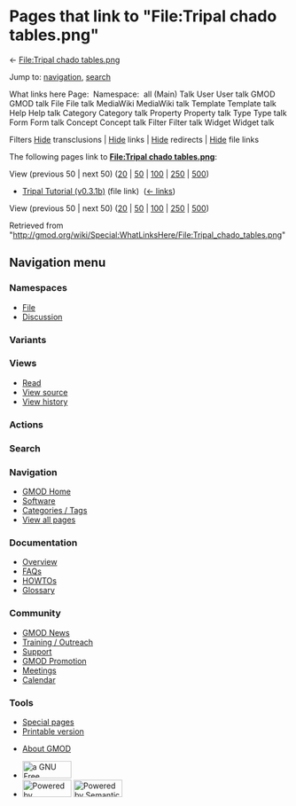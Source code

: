 <div id="mw-page-base" class="noprint">

</div>

<div id="mw-head-base" class="noprint">

</div>

<div id="content" class="mw-body" role="main">

<span id="top"></span>

<div id="mw-js-message" style="display:none;">

</div>



# <span dir="auto">Pages that link to "File:Tripal chado tables.png"</span>

<div id="bodyContent">

<div id="contentSub">

← [File:Tripal chado
tables.png](/wiki/File:Tripal_chado_tables.png "File:Tripal chado tables.png")

</div>

<div id="jump-to-nav" class="mw-jump">

Jump to: [navigation](#mw-navigation), [search](#p-search)

</div>

<div id="mw-content-text">

What links here Page:  Namespace:  all (Main) Talk User User talk GMOD
GMOD talk File File talk MediaWiki MediaWiki talk Template Template talk
Help Help talk Category Category talk Property Property talk Type Type
talk Form Form talk Concept Concept talk Filter Filter talk Widget
Widget talk

Filters
[Hide](/mediawiki/index.php?title=Special:WhatLinksHere/File:Tripal_chado_tables.png&hidetrans=1 "Special:WhatLinksHere/File:Tripal chado tables.png")
transclusions \|
[Hide](/mediawiki/index.php?title=Special:WhatLinksHere/File:Tripal_chado_tables.png&hidelinks=1 "Special:WhatLinksHere/File:Tripal chado tables.png")
links \|
[Hide](/mediawiki/index.php?title=Special:WhatLinksHere/File:Tripal_chado_tables.png&hideredirs=1 "Special:WhatLinksHere/File:Tripal chado tables.png")
redirects \|
[Hide](/mediawiki/index.php?title=Special:WhatLinksHere/File:Tripal_chado_tables.png&hideimages=1 "Special:WhatLinksHere/File:Tripal chado tables.png")
file links

The following pages link to **[File:Tripal chado
tables.png](/wiki/File:Tripal_chado_tables.png "File:Tripal chado tables.png")**:

View (previous 50 \| next 50)
([20](/mediawiki/index.php?title=Special:WhatLinksHere/File:Tripal_chado_tables.png&limit=20 "Special:WhatLinksHere/File:Tripal chado tables.png")
\|
[50](/mediawiki/index.php?title=Special:WhatLinksHere/File:Tripal_chado_tables.png&limit=50 "Special:WhatLinksHere/File:Tripal chado tables.png")
\|
[100](/mediawiki/index.php?title=Special:WhatLinksHere/File:Tripal_chado_tables.png&limit=100 "Special:WhatLinksHere/File:Tripal chado tables.png")
\|
[250](/mediawiki/index.php?title=Special:WhatLinksHere/File:Tripal_chado_tables.png&limit=250 "Special:WhatLinksHere/File:Tripal chado tables.png")
\|
[500](/mediawiki/index.php?title=Special:WhatLinksHere/File:Tripal_chado_tables.png&limit=500 "Special:WhatLinksHere/File:Tripal chado tables.png"))

- [Tripal Tutorial
  (v0.3.1b)](/wiki/Tripal_Tutorial_(v0.3.1b) "Tripal Tutorial (v0.3.1b)")
  (file link) ‎ <span class="mw-whatlinkshere-tools">([←
  links](/mediawiki/index.php?title=Special:WhatLinksHere&target=Tripal+Tutorial+%28v0.3.1b%29 "Special:WhatLinksHere"))</span>

View (previous 50 \| next 50)
([20](/mediawiki/index.php?title=Special:WhatLinksHere/File:Tripal_chado_tables.png&limit=20 "Special:WhatLinksHere/File:Tripal chado tables.png")
\|
[50](/mediawiki/index.php?title=Special:WhatLinksHere/File:Tripal_chado_tables.png&limit=50 "Special:WhatLinksHere/File:Tripal chado tables.png")
\|
[100](/mediawiki/index.php?title=Special:WhatLinksHere/File:Tripal_chado_tables.png&limit=100 "Special:WhatLinksHere/File:Tripal chado tables.png")
\|
[250](/mediawiki/index.php?title=Special:WhatLinksHere/File:Tripal_chado_tables.png&limit=250 "Special:WhatLinksHere/File:Tripal chado tables.png")
\|
[500](/mediawiki/index.php?title=Special:WhatLinksHere/File:Tripal_chado_tables.png&limit=500 "Special:WhatLinksHere/File:Tripal chado tables.png"))

</div>

<div class="printfooter">

Retrieved from
"<http://gmod.org/wiki/Special:WhatLinksHere/File:Tripal_chado_tables.png>"

</div>

<div id="catlinks" class="catlinks catlinks-allhidden">

</div>

<div class="visualClear">

</div>

</div>

</div>

<div id="mw-navigation">

## Navigation menu

<div id="mw-head">



<div id="left-navigation">

<div id="p-namespaces" class="vectorTabs" role="navigation"
aria-labelledby="p-namespaces-label">

### Namespaces

- <span id="ca-nstab-image"><a href="/wiki/File:Tripal_chado_tables.png" accesskey="c"
  title="View the file page [c]">File</a></span>
- <span id="ca-talk"><a
  href="/mediawiki/index.php?title=File_talk:Tripal_chado_tables.png&amp;action=edit&amp;redlink=1"
  accesskey="t"
  title="Discussion about the content page [t]">Discussion</a></span>

</div>

<div id="p-variants" class="vectorMenu emptyPortlet" role="navigation"
aria-labelledby="p-variants-label">

### 

### Variants[](#)

<div class="menu">

</div>

</div>

</div>

<div id="right-navigation">

<div id="p-views" class="vectorTabs" role="navigation"
aria-labelledby="p-views-label">

### Views

- <span id="ca-view">[Read](/wiki/File:Tripal_chado_tables.png)</span>
- <span id="ca-viewsource"><a
  href="/mediawiki/index.php?title=File:Tripal_chado_tables.png&amp;action=edit"
  accesskey="e" title="This page is protected.
  You can view its source [e]">View source</a></span>
- <span id="ca-history"><a
  href="/mediawiki/index.php?title=File:Tripal_chado_tables.png&amp;action=history"
  accesskey="h" title="Past revisions of this page [h]">View history</a></span>

</div>

<div id="p-cactions" class="vectorMenu emptyPortlet" role="navigation"
aria-labelledby="p-cactions-label">

### Actions[](#)

<div class="menu">

</div>

</div>

<div id="p-search" role="search">

### Search

<div id="simpleSearch">

</div>

</div>

</div>

</div>

<div id="mw-panel">

<div id="p-logo" role="banner">

<a href="/wiki/Main_Page"
style="background-image: url(http://gmod.org/images/GMOD-cogs.png);"
title="Visit the main page"></a>

</div>

<div id="p-Navigation" class="portal" role="navigation"
aria-labelledby="p-Navigation-label">

### Navigation

<div class="body">

- <span id="n-GMOD-Home">[GMOD Home](/wiki/Main_Page)</span>
- <span id="n-Software">[Software](/wiki/GMOD_Components)</span>
- <span id="n-Categories-.2F-Tags">[Categories /
  Tags](/wiki/Categories)</span>
- <span id="n-View-all-pages">[View all
  pages](/wiki/Special:AllPages)</span>

</div>

</div>

<div id="p-Documentation" class="portal" role="navigation"
aria-labelledby="p-Documentation-label">

### Documentation

<div class="body">

- <span id="n-Overview">[Overview](/wiki/Overview)</span>
- <span id="n-FAQs">[FAQs](/wiki/Category:FAQ)</span>
- <span id="n-HOWTOs">[HOWTOs](/wiki/Category:HOWTO)</span>
- <span id="n-Glossary">[Glossary](/wiki/Glossary)</span>

</div>

</div>

<div id="p-Community" class="portal" role="navigation"
aria-labelledby="p-Community-label">

### Community

<div class="body">

- <span id="n-GMOD-News">[GMOD News](/wiki/GMOD_News)</span>
- <span id="n-Training-.2F-Outreach">[Training /
  Outreach](/wiki/Training_and_Outreach)</span>
- <span id="n-Support">[Support](/wiki/Support)</span>
- <span id="n-GMOD-Promotion">[GMOD
  Promotion](/wiki/GMOD_Promotion)</span>
- <span id="n-Meetings">[Meetings](/wiki/Meetings)</span>
- <span id="n-Calendar">[Calendar](/wiki/Calendar)</span>

</div>

</div>

<div id="p-tb" class="portal" role="navigation"
aria-labelledby="p-tb-label">

### Tools

<div class="body">

- <span id="t-specialpages"><a href="/wiki/Special:SpecialPages" accesskey="q"
  title="A list of all special pages [q]">Special pages</a></span>
- <span id="t-print"><a
  href="/mediawiki/index.php?title=Special:WhatLinksHere/File:Tripal_chado_tables.png&amp;printable=yes"
  rel="alternate" accesskey="p"
  title="Printable version of this page [p]">Printable version</a></span>

</div>

</div>

</div>

</div>

<div id="footer" role="contentinfo">

- <span id="footer-places-about">[About
  GMOD](/wiki/GMOD:About "GMOD:About")</span>

<!-- -->

- <span id="footer-copyrightico">[<img src="http://www.gnu.org/graphics/gfdl-logo-small.png" width="88"
  height="31" alt="a GNU Free Documentation License" />](http://www.gnu.org/licenses/fdl-1.3.html)</span>
- <span id="footer-poweredbyico">[<img src="/mediawiki/skins/common/images/poweredby_mediawiki_88x31.png"
  width="88" height="31" alt="Powered by MediaWiki" />](//www.mediawiki.org/)
  [<img
  src="/mediawiki/extensions/SemanticMediaWiki/includes/../resources/images/smw_button.png"
  width="88" height="31" alt="Powered by Semantic MediaWiki" />](https://www.semantic-mediawiki.org/wiki/Semantic_MediaWiki)</span>

<div style="clear:both">

</div>

</div>
